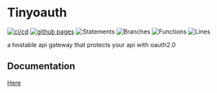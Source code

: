 # Tinyoauth

[![ci/cd](https://github.com/DevecorSoft/tinyoauth/actions/workflows/ci.yml/badge.svg)](https://github.com/DevecorSoft/tinyoauth/actions/workflows/ci.yml)
[![github pages](https://github.com/DevecorSoft/tinyoauth/actions/workflows/pages.yml/badge.svg)](https://github.com/DevecorSoft/tinyoauth/actions/workflows/pages.yml)
![Statements](https://img.shields.io/badge/statements-100%25-brightgreen.svg?style=flat)
![Branches](https://img.shields.io/badge/branches-96.42%25-brightgreen.svg?style=flat)
![Functions](https://img.shields.io/badge/functions-100%25-brightgreen.svg?style=flat)
![Lines](https://img.shields.io/badge/lines-100%25-brightgreen.svg?style=flat)

a hostable api gateway that protects your api with oauth2.0

## Documentation

[Here](https://devecorsoft.github.io/tinyoauth/)
